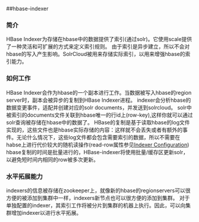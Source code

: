 ##hbase-indexer  
### 简介  
HBase Indexer为存储在hbase中的数据提供了索引(通过solr)。它使用scale提供了一种灵活和可扩展的方式来定义索引规则。
由于索引是异步建立，所以不会对hbase的写入产生影响。SolrCloud被用来存储实际索引，以用来增强hbase的索引能力。  
### 如何工作  
HBase Indexer会作为hbase的一个副本进行工作。当数据被写入hbase的region server时，副本会被异步的复制到HBase Indexer进程。
indexer会分析hbase的数据变更事件，适配并创建对应的solr documents，并发送到solrcloud。
solr中被索引的documents文件关联到hbase唯一的行id上(row-key),这样你就可以通过solr查询被存储在hbase中的数据了。
HBase的复制是基于读取hbase的log文件实现的，这些文件也是hbase实际存储的内容：这样就不会丢失或者有额外的事件。无论什么情况下，这些log文件都会包含需要索引的数据，所以不需要在habse上进行代价较大的随机读操作(read-row属性参见[Indexer Configuration](https://github.com/NGDATA/hbase-indexer/wiki/Indexer-configuration))
hbase复制的时间是批量进行的，HBase-indexer将使用批量/缓存区更新solr，以避免短时间内相同的row被多次更新。
### 水平拓展能力  
indexers的信息被存储在zookeeper上，就像新的hbase的regionservers可以很方便的被添加到集群中一样，indexers新节点也可以很方便的添加到集群。
对于单独配置的indexer，其索引工作将被分片到集群的机器上执行。因此，可以向集群增加indexer以进行水平拓展。